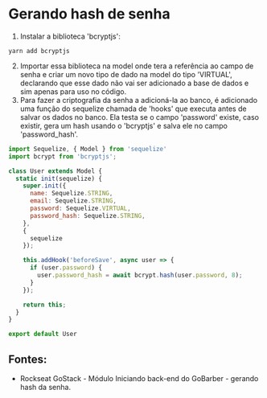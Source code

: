 # Gerando hash de senha

1. Instalar a biblioteca 'bcryptjs':
```
yarn add bcryptjs
```

2. Importar essa biblioteca na model onde tera a referência ao campo de senha e criar um novo tipo de dado na model do tipo 'VIRTUAL', declarando que esse dado não vai ser adicionado a base de dados e sim apenas para uso no código.
3. Para fazer a criptografia da senha a adicioná-la ao banco, é adicionado uma função do sequelize chamada de 'hooks' que executa antes de salvar os dados no banco. Ela testa se o campo 'password' existe, caso existir, gera um hash usando o 'bcryptjs' e salva ele no campo 'password_hash'. 
```javascript
import Sequelize, { Model } from 'sequelize'
import bcrypt from 'bcryptjs';

class User extends Model {
  static init(sequelize) {
    super.init({
      name: Sequelize.STRING,
      email: Sequelize.STRING,
      password: Sequelize.VIRTUAL,
      password_hash: Sequelize.STRING,
    },
    {
      sequelize
    });

    this.addHook('beforeSave', async user => {
      if (user.password) {
        user.password_hash = await bcrypt.hash(user.password, 8);
      }
    });

    return this;
  }
}

export default User
```
## Fontes: 
- Rockseat GoStack - Módulo Iniciando back-end do GoBarber - gerando hash da senha. 